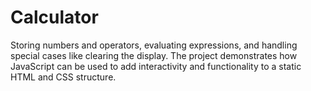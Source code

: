 # Calculator
 Storing numbers and operators, evaluating expressions, and handling special cases like clearing the display. The project demonstrates how JavaScript can be used to add interactivity and functionality to a static HTML and CSS structure.
